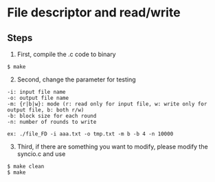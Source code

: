 # File descriptor and read/write
## Steps
1. First, compile the .c code to binary
```command
$ make
```

2. Second, change the parameter for testing  
```command
-i: input file name
-o: output file name
-m: {r|b|w}: mode (r: read only for input file, w: write only for output file, b: both r/w)
-b: block size for each round
-n: number of rounds to write

ex: ./file_FD -i aaa.txt -o tmp.txt -m b -b 4 -n 10000
```

3. Third, if there are something you want to modify, please modify the syncio.c and use
```command
$ make clean
$ make
```